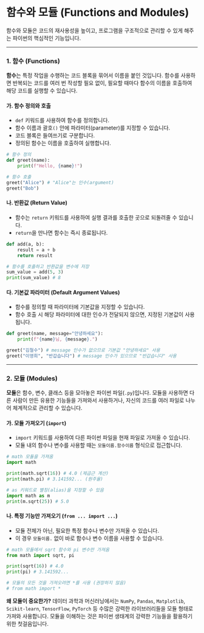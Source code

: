 # 함수와 모듈 (Functions and Modules)

함수와 모듈은 코드의 재사용성을 높이고, 프로그램을 구조적으로 관리할 수 있게 해주는 파이썬의 핵심적인 기능입니다.

---

### 1. 함수 (Functions)

**함수**는 특정 작업을 수행하는 코드 블록을 묶어서 이름을 붙인 것입니다. 함수를 사용하면 반복되는 코드를 여러 번 작성할 필요 없이, 필요할 때마다 함수의 이름을 호출하여 해당 코드를 실행할 수 있습니다.

#### 가. 함수 정의와 호출
- `def` 키워드를 사용하여 함수를 정의합니다.
- 함수 이름과 괄호`()` 안에 파라미터(parameter)를 지정할 수 있습니다.
- 코드 블록은 들여쓰기로 구분합니다.
- 정의된 함수는 이름을 호출하여 실행합니다.

```python
# 함수 정의
def greet(name):
    print(f"Hello, {name}!")

# 함수 호출
greet("Alice") # "Alice"는 인수(argument)
greet("Bob")
```

#### 나. 반환값 (Return Value)
- 함수는 `return` 키워드를 사용하여 실행 결과를 호출한 곳으로 되돌려줄 수 있습니다.
- `return`을 만나면 함수는 즉시 종료됩니다.

```python
def add(a, b):
    result = a + b
    return result

# 함수를 호출하고 반환값을 변수에 저장
sum_value = add(5, 3)
print(sum_value) # 8
```

#### 다. 기본값 파라미터 (Default Argument Values)
- 함수를 정의할 때 파라미터에 기본값을 지정할 수 있습니다.
- 함수 호출 시 해당 파라미터에 대한 인수가 전달되지 않으면, 지정된 기본값이 사용됩니다.

```python
def greet(name, message="안녕하세요"):
    print(f"{name}님, {message}.")

greet("김철수") # message 인수가 없으므로 기본값 "안녕하세요" 사용
greet("이영희", "반갑습니다") # message 인수가 있으므로 "반갑습니다" 사용
```

---

### 2. 모듈 (Modules)

**모듈**은 함수, 변수, 클래스 등을 모아놓은 파이썬 파일(`.py`)입니다. 모듈을 사용하면 다른 사람이 만든 유용한 기능들을 가져와서 사용하거나, 자신의 코드를 여러 파일로 나누어 체계적으로 관리할 수 있습니다.

#### 가. 모듈 가져오기 (`import`)
- `import` 키워드를 사용하여 다른 파이썬 파일을 현재 파일로 가져올 수 있습니다.
- 모듈 내의 함수나 변수를 사용할 때는 `모듈이름.함수이름` 형식으로 접근합니다.

```python
# math 모듈을 가져옴
import math

print(math.sqrt(16)) # 4.0 (제곱근 계산)
print(math.pi) # 3.141592... (원주율)

# as 키워드로 별칭(alias)을 지정할 수 있음
import math as m
print(m.sqrt(25)) # 5.0
```

#### 나. 특정 기능만 가져오기 (`from ... import ...`)
- 모듈 전체가 아닌, 필요한 특정 함수나 변수만 가져올 수 있습니다.
- 이 경우 `모듈이름.` 없이 바로 함수나 변수 이름을 사용할 수 있습니다.

```python
# math 모듈에서 sqrt 함수와 pi 변수만 가져옴
from math import sqrt, pi

print(sqrt(16)) # 4.0
print(pi) # 3.141592...

# 모듈의 모든 것을 가져오려면 *를 사용 (권장하지 않음)
# from math import *
```

**왜 모듈이 중요한가?**
데이터 과학과 머신러닝에서는 `NumPy`, `Pandas`, `Matplotlib`, `Scikit-learn`, `TensorFlow`, `PyTorch` 등 수많은 강력한 라이브러리들을 모듈 형태로 가져와 사용합니다. 모듈을 이해하는 것은 파이썬 생태계의 강력한 기능들을 활용하기 위한 첫걸음입니다.
